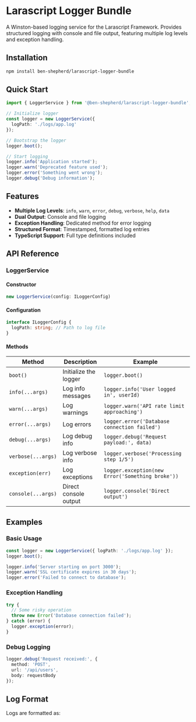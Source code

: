 # Larascript Logger Bundle

A Winston-based logging service for the Larascript Framework. Provides structured logging with console and file output, featuring multiple log levels and exception handling.

## Installation

```bash
npm install ben-shepherd/larascript-logger-bundle
```

## Quick Start

```typescript
import { LoggerService } from '@ben-shepherd/larascript-logger-bundle';

// Initialize logger
const logger = new LoggerService({
  logPath: './logs/app.log'
});

// Bootstrap the logger
logger.boot();

// Start logging
logger.info('Application started');
logger.warn('Deprecated feature used');
logger.error('Something went wrong');
logger.debug('Debug information');
```

## Features

- **Multiple Log Levels**: `info`, `warn`, `error`, `debug`, `verbose`, `help`, `data`
- **Dual Output**: Console and file logging
- **Exception Handling**: Dedicated method for error logging
- **Structured Format**: Timestamped, formatted log entries
- **TypeScript Support**: Full type definitions included

## API Reference

### LoggerService

#### Constructor
```typescript
new LoggerService(config: ILoggerConfig)
```

#### Configuration
```typescript
interface ILoggerConfig {
  logPath: string; // Path to log file
}
```

#### Methods

| Method | Description | Example |
|--------|-------------|---------|
| `boot()` | Initialize the logger | `logger.boot()` |
| `info(...args)` | Log info messages | `logger.info('User logged in', userId)` |
| `warn(...args)` | Log warnings | `logger.warn('API rate limit approaching')` |
| `error(...args)` | Log errors | `logger.error('Database connection failed')` |
| `debug(...args)` | Log debug info | `logger.debug('Request payload:', data)` |
| `verbose(...args)` | Log verbose info | `logger.verbose('Processing step 1/5')` |
| `exception(err)` | Log exceptions | `logger.exception(new Error('Something broke'))` |
| `console(...args)` | Direct console output | `logger.console('Direct output')` |

## Examples

### Basic Usage
```typescript
const logger = new LoggerService({ logPath: './logs/app.log' });
logger.boot();

logger.info('Server starting on port 3000');
logger.warn('SSL certificate expires in 30 days');
logger.error('Failed to connect to database');
```

### Exception Handling
```typescript
try {
  // Some risky operation
  throw new Error('Database connection failed');
} catch (error) {
  logger.exception(error);
}
```

### Debug Logging
```typescript
logger.debug('Request received:', {
  method: 'POST',
  url: '/api/users',
  body: requestBody
});
```

## Log Format

Logs are formatted as: